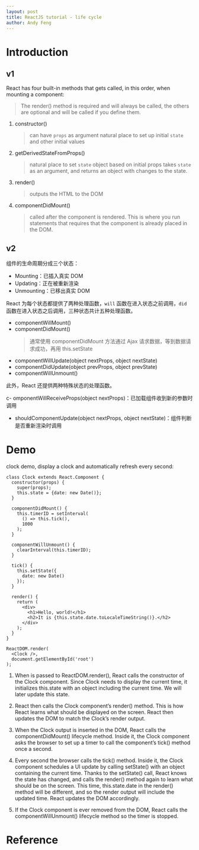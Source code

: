 ```yaml
---
layout: post
title: ReactJS tutorial - life cycle
author: Andy Feng
---
```


# Introduction
## v1
React has four built-in methods that gets called, in this order, when mounting a component:
> The render() method is required and will always be called, the others are optional and will be called if you define them.

1. constructor()
	> can have `props` as argument
	> natural place to set up initial `state` and other initial values

1. getDerivedStateFromProps()
	> natural place to set `state` object based on initial props
	> takes `state` as an argument, and returns an object with changes to the state.

1. render()
	> outputs the HTML to the DOM
	
1. componentDidMount()
	> called after the component is rendered.
	> This is where you run statements that requires that the component is already placed in the DOM.

## v2

组件的生命周期分成三个状态：

- Mounting：已插入真实 DOM
- Updating：正在被重新渲染
- Unmounting：已移出真实 DOM

React 为每个状态都提供了两种处理函数，`will` 函数在进入状态之前调用，`did` 函数在进入状态之后调用，三种状态共计五种处理函数。

- componentWillMount()
- componentDidMount()
	> 通常使用 componentDidMount 方法通过 Ajax 请求数据，等到数据请求成功，再用 this.setState
- componentWillUpdate(object nextProps, object nextState)
- componentDidUpdate(object prevProps, object prevState)
- componentWillUnmount()

此外，React 还提供两种特殊状态的处理函数。

c- omponentWillReceiveProps(object nextProps)：已加载组件收到新的参数时调用
- shouldComponentUpdate(object nextProps, object nextState)：组件判断是否重新渲染时调用

# Demo
clock demo, display a clock and automatically refresh every second: 

	class Clock extends React.Component {
	  constructor(props) {
	    super(props);
	    this.state = {date: new Date()};
	  }
	
	  componentDidMount() {
	    this.timerID = setInterval(
	      () => this.tick(),
	      1000
	    );
	  }
	
	  componentWillUnmount() {
	    clearInterval(this.timerID);
	  }
	
	  tick() {
	    this.setState({
	      date: new Date()
	    });
	  }
	
	  render() {
	    return (
	      <div>
	        <h1>Hello, world!</h1>
	        <h2>It is {this.state.date.toLocaleTimeString()}.</h2>
	      </div>
	    );
	  }
	}
	
	ReactDOM.render(
	  <Clock />,
	  document.getElementById('root')
	);

1. When <Clock /> is passed to ReactDOM.render(), React calls the constructor of the Clock component. Since Clock needs to display the current time, it initializes this.state with an object including the current time. We will later update this state.

1. React then calls the Clock component’s render() method. This is how React learns what should be displayed on the screen. React then updates the DOM to match the Clock’s render output.

1. When the Clock output is inserted in the DOM, React calls the componentDidMount() lifecycle method. Inside it, the Clock component asks the browser to set up a timer to call the component’s tick() method once a second.

1. Every second the browser calls the tick() method. Inside it, the Clock component schedules a UI update by calling setState() with an object containing the current time. Thanks to the setState() call, React knows the state has changed, and calls the render() method again to learn what should be on the screen. This time, this.state.date in the render() method will be different, and so the render output will include the updated time. React updates the DOM accordingly.

1. If the Clock component is ever removed from the DOM, React calls the componentWillUnmount() lifecycle method so the timer is stopped.


# Reference
